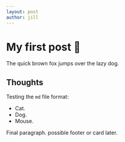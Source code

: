 ```yaml
---
layout: post
author: jill
---
```

# My first post 🌟
The quick brown fox jumps over the lazy dog.

## Thoughts
Testing the `md` file format:
- Cat.
- Dog.
- Mouse.

Final paragraph. possible footer or card later.
